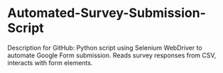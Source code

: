 # Automated-Survey-Submission-Script
Description for GitHub: Python script using Selenium WebDriver to automate Google Form submission. Reads survey responses from CSV, interacts with form elements.
